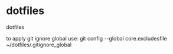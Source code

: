 dotfiles
========

dotfiles

to apply git ignore global use: git config --global core.excludesfile ~/dotfiles/.gitignore_global